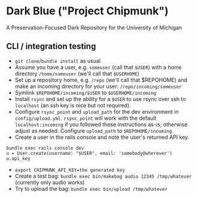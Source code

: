 # Dark Blue ("Project Chipmunk")

A Preservation-Focused Dark Repository for the University of Michigan

## CLI / integration testing

- `git clone`/`bundle install` as usual
- Assume you have a user, e.g. `someuser` (call that `$USER`) with a home directory `/home/someuser` (we'll call that `$USERHOME`)
- Set up a repository home, e.g. `/repo` (we'll call that $REPOHOME) and make an incoming directory for your user: `/repo/incoming/someuser`
- Symlink `$REPOHOME/incoming/$USER` to `$USERHOME/incoming`
- Install `rsync` and set up the ability for a `$USER` to use rsync over ssh to `localhost` (an ssh key is nice but not required).
- Configure `rsync_point` and `upload_path` for the dev environment in `config/upload.yml`. `rsync_point` will work with the default `localhost:incoming` if you followed these instructions as-is; otherwise adjust as needed. Configure `upload_path` to `$REPOHOME/incoming`.
- Create a user in the rails console and note the user's returned API key.
```
bundle exec rails console dev
u = User.create(username: "$USER", email: 'somebody@wherever')
u.api_key
```

- `export CHIPMUNK_API_KEY=the generated key`
- Create a test bag: `bundle exec bin/makebag audio 12345 /tmp/whatever` (currently only audio works)
- Try to upload the bag: `bundle exec bin/upload /tmp/whatever`

